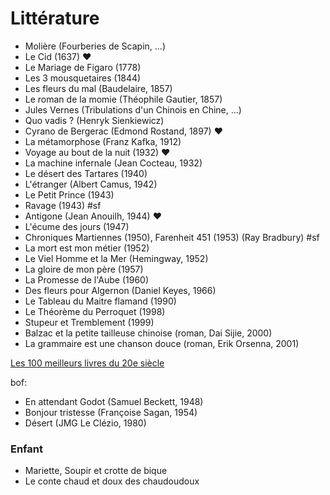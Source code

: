 Littérature
===========

* Molière (Fourberies de Scapin, ...)
* Le Cid (1637) ❤️
* Le Mariage de Figaro (1778)
* Les 3 mousquetaires (1844)
* Les fleurs du mal (Baudelaire, 1857)
* Le roman de la momie (Théophile Gautier, 1857)
* Jules Vernes (Tribulations d'un Chinois en Chine, ...)
* Quo vadis ? (Henryk Sienkiewicz)
* Cyrano de Bergerac (Edmond Rostand, 1897) ❤️
* La métamorphose (Franz Kafka, 1912)
* Voyage au bout de la nuit (1932) ❤️
* La machine infernale (Jean Cocteau, 1932)
* Le désert des Tartares (1940)
* L'étranger (Albert Camus, 1942)
* Le Petit Prince (1943)
* Ravage (1943) #sf
* Antigone (Jean Anouilh, 1944) ❤️
* L'écume des jours (1947)
* Chroniques Martiennes (1950), Farenheit 451 (1953) (Ray Bradbury) #sf
* La mort est mon métier (1952)
* Le Viel Homme et la Mer (Hemingway, 1952)
* La gloire de mon père (1957)
* La Promesse de l'Aube (1960)
* Des fleurs pour Algernon (Daniel Keyes, 1966)
* Le Tableau du Maitre flamand (1990)
* Le Théorème du Perroquet (1998)
* Stupeur et Tremblement (1999)
* Balzac et la petite tailleuse chinoise (roman, Dai Sijie, 2000)
* La grammaire est une chanson douce (roman, Erik Orsenna, 2001)

[Les 100 meilleurs livres du 20e siècle](https://fr.m.wikipedia.org/wiki/Les_cent_livres_du_siècle)


bof:

* En attendant Godot (Samuel Beckett, 1948)
* Bonjour tristesse (Françoise Sagan, 1954)
* Désert (JMG Le Clézio, 1980)


### Enfant

* Mariette, Soupir et crotte de bique
* Le conte chaud et doux des chaudoudoux

